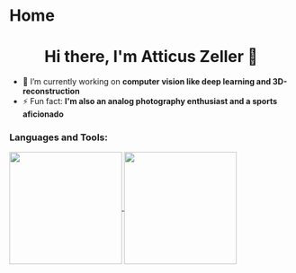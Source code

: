 # Home

<h1 align="center">Hi there, I'm Atticus Zeller 👋</h1>

- 🔭 I’m currently working on __computer vision like deep learning and 3D-reconstruction__
- ⚡ Fun fact: __I'm also an analog photography enthusiast and a sports aficionado__

<h3 align="left">Languages and Tools:</h3>

<a href="https://github.com/atticuszeller">
  <img height=200 align="center" src="https://github-readme-stats.vercel.app/api/top-langs?username=atticuszeller&layout=compact&langs_count=8&card_width=320&theme=github_dark" />
</a>

<a href="https://github.com/atticuszeller">
  <img height=200 align="center" src="https://github-readme-stats.vercel.app/api?username=atticuszeller&theme=github_dark" />
</a>
